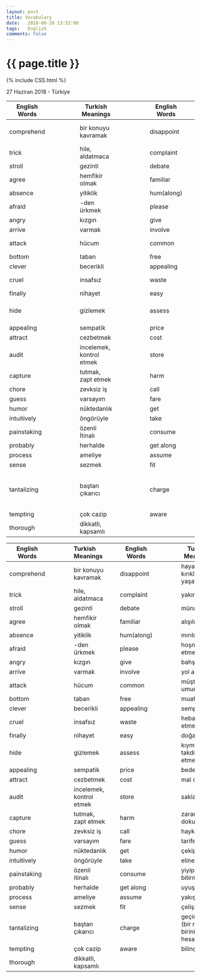 ```yaml
---
layout: post
title: Vocabulary
date:   2018-06-26 13:52:00
tags:   English
comments: False
---
```


{{ page.title }}
================
{% include CSS.html %}

<p class="meta">27 Haziran 2018 - Türkiye</p>


| English Words |   |   |  |   | Turkish Meanings          |   |  |  |  |  | English Words |   |   |  |   | Turkish Meanings                                  |
|---------------|---|---|--|---|---------------------------|---|--|--|--|--|---------------|---|---|--|---|---------------------------------------------------|
| comprehend    |   |   |  |   | bir konuyu kavramak       |   |  |  |  |  | disappoint    |   |   |  |   | hayal kırıklığı yaşatmak                          |
| trick         |   |   |  |   | hile, aldatmaca           |   |  |  |  |  | complaint     |   |   |  |   | yakınma                                           |
| stroll        |   |   |  |   | gezinti                   |   |  |  |  |  | debate        |   |   |  |   | münazara                                          |
| agree         |   |   |  |   | hemfikir olmak            |   |  |  |  |  | familiar      |   |   |  |   | alışıldık                                         |
| absence       |   |   |  |   | yitiklik                  |   |  |  |  |  | hum(along)    |   |   |  |   | mırıldanmak                                       |
| afraid        |   |   |  |   | -den ürkmek               |   |  |  |  |  | please        |   |   |  |   | hoşnut etmek                                      |
| angry         |   |   |  |   | kızgın                    |   |  |  |  |  | give          |   |   |  |   | bahşetmek                                         |
| arrive        |   |   |  |   | varmak                    |   |  |  |  |  | involve       |   |   |  |   | yol açmak                                         |
| attack        |   |   |  |   | hücum                     |   |  |  |  |  | common        |   |   |  |   | müşterek umumi	                              |
| bottom        |   |   |  |   | taban                     |   |  |  |  |  | free          |   |   |  |   | muaf                                              |
| clever        |   |   |  |   | becerikli                 |   |  |  |  |  | appealing     |   |   |  |   | sempatik                                          |
| cruel         |   |   |  |   | insafsız                  |   |  |  |  |  | waste         |   |   |  |   | heba etmek, atık                                  |
| finally       |   |   |  |   | nihayet                   |   |  |  |  |  | easy          |   |   |  |   | doğal                                             |
| hide          |   |   |  |   | gizlemek                  |   |  |  |  |  | assess        |   |   |  |   | kıymet takdir etmek                               |
| appealing     |   |   |  |   | sempatik                  |   |  |  |  |  | price         |   |   |  |   | bedel, eder                                       |
| attract       |   |   |  |   | cezbetmek                 |   |  |  |  |  | cost          |   |   |  |   | mal olmak                                         |
| audit         |   |   |  |   | incelemek, kontrol etmek  |   |  |  |  |  | store         |   |   |  |   | saklama                                           |
| capture       |   |   |  |   | tutmak, zapt etmek        |   |  |  |  |  | harm          |   |   |  |   | zararı dokunmak                                   |
| chore         |   |   |  |   | zevksiz iş                |   |  |  |  |  | call          |   |   |  |   | haykırmak                                         |
| guess         |   |   |  |   | varsayım                  |   |  |  |  |  | fare          |   |   |  |   | tarife                                            | 
| humor         |   |   |  |   | nüktedanlık               |   |  |  |  |  | get           |   |   |  |   | çekip almak                                       | 
| intuitively   |   |   |  |   | öngörüyle                 |   |  |  |  |  | take          |   |   |  |   | eline almak                                       | 
| painstaking   |   |   |  |   | özenli İtinalı            |   |  |  |  |  | consume       |   |   |  |   | yiyip bitirmek                                    | 
| probably      |   |   |  |   | herhalde                  |   |  |  |  |  | get along     |   |   |  |   | uyuşmak                                           | 
| process       |   |   |  |   | ameliye                   |   |  |  |  |  | assume        |   |   |  |   | yakıştırmak                                       | 
| sense         |   |   |  |   | sezmek                    |   |  |  |  |  | fit           |   |   |  |   | çelişmemek                                        | 
| tantalizing   |   |   |  |   | baştan çıkarıcı           |   |  |  |  |  | charge        |   |   |  |   | geçirmek (bir masrafı birinin hesabına) bilinçli  | 
| tempting      |   |   |  |   | çok cazip                 |   |  |  |  |  | aware         |   |   |  |   |                                                   | 
| thorough      |   |   |  |   | dikkatli, kapsamlı        |   |  |  |  |  |               |   |   |  |   |                                                   | 


| English Words |   |   |   | Turkish Meanings         |   | English Words |   |   |   | Turkish Meanings                        |
|---------------|---|---|---|:-------------------------|---|---------------|---|---|---|-----------------------------------------|
| comprehend    |   |   |   | bir konuyu kavramak      |   | disappoint    |   |   |   | hayal kırıklığı yaşatmak                |
| trick         |   |   |   | hile, aldatmaca          |   | complaint     |   |   |   | yakınma                                 |
| stroll        |   |   |   | gezinti                  |   | debate        |   |   |   | münazara                                |
| agree         |   |   |   | hemfikir olmak           |   | familiar      |   |   |   | alışıldık                               |
| absence       |   |   |   | yitiklik                 |   | hum(along)    |   |   |   | mırıldanmak                             |
| afraid        |   |   |   | -den ürkmek              |   | please        |   |   |   | hoşnut etmek                            |
| angry         |   |   |   | kızgın                   |   | give          |   |   |   | bahşetmek                               |
| arrive        |   |   |   | varmak                   |   | involve       |   |   |   | yol açmak                               |
| attack        |   |   |   | hücum                    |   | common        |   |   |   | müşterek umumi                          |
| bottom        |   |   |   | taban                    |   | free          |   |   |   | muaf                                    |
| clever        |   |   |   | becerikli                |   | appealing     |   |   |   | sempatik                                |
| cruel         |   |   |   | insafsız                 |   | waste         |   |   |   | heba etmek, atık                        |
| finally       |   |   |   | nihayet                  |   | easy          |   |   |   | doğal                                   |
| hide          |   |   |   | gizlemek                 |   | assess        |   |   |   | kıymet takdir etmek                     |
| appealing     |   |   |   | sempatik                 |   | price         |   |   |   | bedel, eder                             |
| attract       |   |   |   | cezbetmek                |   | cost          |   |   |   | mal olmak                               |
| audit         |   |   |   | incelemek, kontrol etmek |   | store         |   |   |   | saklama                                 |
| capture       |   |   |   | tutmak, zapt etmek       |   | harm          |   |   |   | zararı dokunmak                         |
| chore         |   |   |   | zevksiz iş               |   | call          |   |   |   | haykırmak                               |
| guess         |   |   |   | varsayım                 |   | fare          |   |   |   | tarife                                  |
| humor         |   |   |   | nüktedanlık              |   | get           |   |   |   | çekip almak                             |
| intuitively   |   |   |   | öngörüyle                |   | take          |   |   |   | eline almak                             |
| painstaking   |   |   |   | özenli itinalı           |   | consume       |   |   |   | yiyip bitirmek                          |
| probably      |   |   |   | herhalde                 |   | get along     |   |   |   | uyuşmak                                 |
| process       |   |   |   | ameliye                  |   | assume        |   |   |   | yakıştırmak                             |
| sense         |   |   |   | sezmek                   |   | fit           |   |   |   | çelişmemek                              |
| tantalizing   |   |   |   | baştan çıkarıcı          |   | charge        |   |   |   | geçirmek (bir masrafı birinin hesabına) |
| tempting      |   |   |   | çok cazip                |   | aware         |   |   |   | bilinçli                                |
| thorough      |   |   |   | dikkatli, kapsamlı       |   |               |   |   |   |                                         |

~~~
~~~
